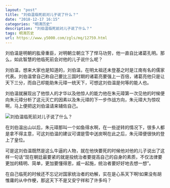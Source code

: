 ```yaml
---
layout: "post"
title: "刘伯温临死前对儿子说了什么？"
date: "2018-12-17 16:15"
categories: "明清历史"
description: "刘伯温临死前对儿子说了什么？"
tags: 明清历史
url: https://www.y5000.com/zgls/mq/12759.html
---
```






刘伯温是明朝的肱骨重臣，对明朝立朝立下了悍马功劳，他一直自比诸葛孔明。那么，如此智慧的他临死前会对他的儿子说什么呢？

刘伯温，想来大家也是知道的，刘伯温，在明太祖还未登基之时是江南有名的儒家代表。刘伯温曾自己称自己要比三国时期的诸葛亮要强上一百倍，诸葛亮他只是让天下三分，而自己却能助朱元璋一统天下，可想这刘伯温是何等的能人也。

刘伯温就展现出了他惊人的才华以及他惊人的能力他在朱元璋第一次见他的时候便向朱元璋分析了这元灭亡的因素以及朱元璋的下一步作战方向，朱元璋大为惊叹啊，马上便把这刘伯温请来辅佐自己。

![刘伯温临死前对儿子说了什么？](/uploads/allimg/170208/6-1F20QH30Y37.JPG)

在刘伯温出山以后，朱元璋那叫一个如鱼得水啊，在一些逆转的情况下，很多人都是拿不得主意，可这刘伯温的建议可谓是雪中送炭啊在此之后，朱元璋便很快的登上了皇位。

可是这刘伯温既然是这么牛逼的人物，就在他快要死的时候他对他的儿子说出了这样一句话“现在朝廷最要紧的就是投统治者要提高自己的自身的素质，不仅法律要更加的精明、简单，更加要懂得恩，威一起施，统治者要好好地去想一想”。

在自己临死的时候还不忘记对国家统治者的劝解，实在是心系天下啊!如果没有胡惟庸的从中作梗，那这天下不是又安宁祥和了许多吗？
